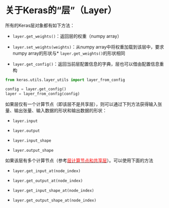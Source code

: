 # 关于Keras的“层”（Layer）

所有的Keras层对象都有如下方法：

* ```layer.get_weights()```：返回层的权重（numpy array）

* ```layer.set_weights(weights)```：从numpy array中将权重加载到该层中，要求numpy array的形状与* ```layer.get_weights()```的形状相同

* ```layer.get_config()```：返回当前层配置信息的字典，层也可以借由配置信息重构

```python
from keras.utils.layer_utils import layer_from_config

config = layer.get_config()
layer = layer_from_config(config)
```

如果层仅有一个计算节点（即该层不是共享层），则可以通过下列方法获得输入张量、输出张量、输入数据的形状和输出数据的形状：

* ```layer.input```

* ```layer.output```

* ```layer.input_shape```

* ```layer.output_shape```

如果该层有多个计算节点（参考[<font color='#FF0000'>层计算节点和共享层</font>](../getting_started/functional_API/#node)）。可以使用下面的方法

* ```layer.get_input_at(node_index)```

* ```layer.get_output_at(node_index)```

* ```layer.get_input_shape_at(node_index)```

* ```layer.get_output_shape_at(node_index)```